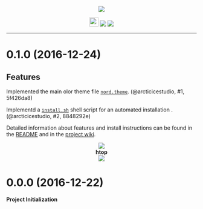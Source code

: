 <p align="center"><img src="https://cdn.rawgit.com/arcticicestudio/nord-xfce-terminal/develop/src/assets/nord-xfce-terminal-banner.svg"/></p>

<p align="center"><img src="https://assets-cdn.github.com/favicon.ico" width=24 height=24/> <a href="https://github.com/arcticicestudio/nord-xfce-terminal/releases/latest"><img src="https://img.shields.io/github/release/arcticicestudio/nord-xfce-terminal.svg?style=flat-square"/></a> <a href="https://github.com/arcticicestudio/nord/releases/tag/v0.2.0"><img src="https://img.shields.io/badge/Nord-v0.2.0-88C0D0.svg?style=flat-square"/></a></p>

---

# 0.1.0 (2016-12-24)
## Features
Implemented the main olor theme file [`nord.theme`](https://github.com/arcticicestudio/nord-xfce-terminal/blob/develop/src/nord.theme). (@arcticicestudio, #1, 5f426da8)

Implementd a [`install.sh`](https://github.com/arcticicestudio/nord-xfce-terminal/blob/develop/install.sh) shell script for an automated installation . (@arcticicestudio, #2, 8848292e)

Detailed information about features and install instructions can be found in the [README](https://github.com/arcticicestudio/nord-xfce-terminal/blob/develop/README.md#installation) and in the [project wiki](https://github.com/arcticicestudio/nord-xfce-terminal/wiki).

<p align="center"><img src="https://raw.githubusercontent.com/arcticicestudio/nord-xfce-terminal/develop/src/assets/scrot-colortest.png"/><br><strong>htop</strong><br><img src="https://raw.githubusercontent.com/arcticicestudio/nord-xfce-terminal/develop/src/assets/scrot-htop.png"/></p>

# 0.0.0 (2016-12-22)
**Project Initialization**
